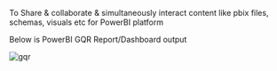 To Share & collaborate & simultaneously interact content like pbix files, schemas, visuals etc for PowerBI platform

Below is PowerBI GQR Report/Dashboard output

![gqr ](https://github.com/user-attachments/assets/b3fa9ef1-4a48-432b-b2cb-7e6c5907318a)

